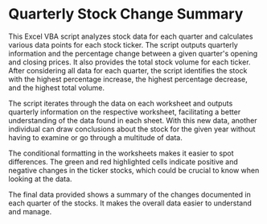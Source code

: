 # Quarterly Stock Change Summary

This Excel VBA script analyzes stock data for each quarter and calculates various data points for each stock ticker. The script outputs quarterly information and the percentage change between a given quarter's opening and closing prices. It also provides the total stock volume for each ticker. After considering all data for each quarter, the script identifies the stock with the highest percentage increase, the highest percentage decrease, and the highest total volume. 

The script iterates through the data on each worksheet and outputs quarterly information on the respective worksheet, facilitating a better understanding of the data found in each sheet. With this new data, another individual can draw conclusions about the stock for the given year without having to examine or go through a multitude of data.

The conditional formatting in the worksheets makes it easier to spot differences. The green and red highlighted cells indicate positive and negative changes in the ticker stocks, which could be crucial to know when looking at the data. 

The final data provided shows a summary of the changes documented in each quarter of the stocks. It makes the overall data easier to understand and manage.

